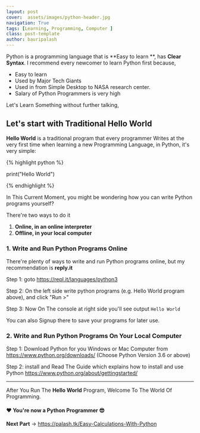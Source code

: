 ```yaml
---
layout: post
cover:  assets/images/python-header.jpg
navigation: True
tags: [Learning, Programming, Computer ]
class: post-template
author: bauripalash
---
```


Python is a programming language that is **Easy to learn **, has **Clear Syntax**. I recommend every newcomer to learn Python first because,

- Easy to learn
- Used by Major Tech Giants
- Used in from Simple Desktop to NASA research center.
- Salary of Python Programmers is very high

Let's Learn Something without further talking,

##  Let's start with Traditional Hello World


**Hello World** is a traditional program that every programmer Writes at the very first time when learning a new Programming Language, in Python, it's very simple:

{% highlight python %}

print("Hello World")

{% endhighlight %}


In This Current Moment, you might be wondering how you can write Python programs yourself?

There're two ways to do it

1. **Online, in an online interpreter**
2. **Offline,  in your local computer**

### 1. Write and Run Python Programs Online

There're plenty of ways to write and run Python programs online, but my recommendation is **reply.it**

Step 1: goto <https://repl.it/languages/python3>

Step 2: On the left side write python programs (e.g. Hello World program above), and click "Run >" 

Step 3: Now On The console at right side you'll see output `Hello World`

You can also Signup there to save your programs for later use.


### 2. Write and Run Python Programs On Your Local Computer

Step 1: Download Python for you Windows or Mac Computer from <https://www.python.org/downloads/>
(Choose Python Version 3.6 or above)

Step 2: install and Read The Guide which explains how to install and use Python <https://www.python.org/about/gettingstarted/>

----

After You Run The **Hello World** Program,
Welcome To The World Of Programming.

####  ❤ You're now a Python Programmer 😎

**Next Part** -> <https://palash.tk/Easy-Calculations-With-Python>
